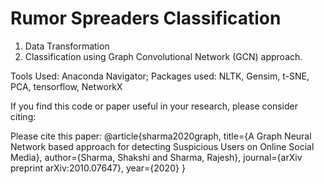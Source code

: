 # Rumor Spreaders Classification
1. Data Transformation
2. Classification using Graph Convolutional Network (GCN) approach.

Tools Used: Anaconda Navigator;
Packages used: NLTK, Gensim, t-SNE, PCA, tensorflow, NetworkX

If you find this code or paper useful in your research, please consider citing:

Please cite this paper:
@article{sharma2020graph,
  title={A Graph Neural Network based approach for detecting Suspicious Users on Online Social Media},
  author={Sharma, Shakshi and Sharma, Rajesh},
  journal={arXiv preprint arXiv:2010.07647},
  year={2020}
}

